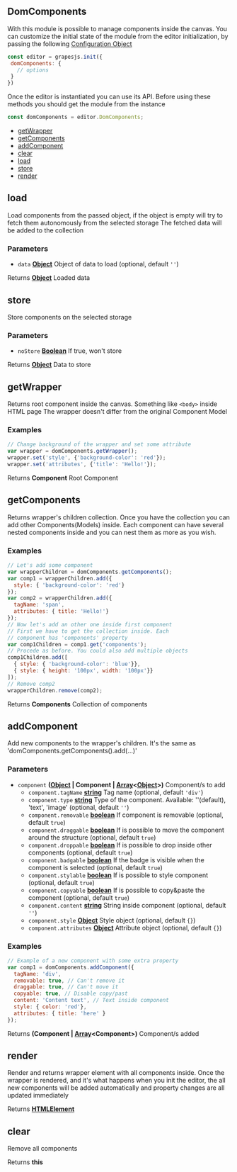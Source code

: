 <!-- Generated by documentation.js. Update this documentation by updating the source code. -->

## DomComponents

With this module is possible to manage components inside the canvas. You can customize the initial state of the module from the editor initialization, by passing the following [Configuration Object][1]

```js
const editor = grapesjs.init({
 domComponents: {
   // options
 }
})
```

Once the editor is instantiated you can use its API. Before using these methods you should get the module from the instance

```js
const domComponents = editor.DomComponents;
```

-   [getWrapper][2]
-   [getComponents][3]
-   [addComponent][4]
-   [clear][5]
-   [load][6]
-   [store][7]
-   [render][8]

## load

Load components from the passed object, if the object is empty will try to fetch them
autonomously from the selected storage
The fetched data will be added to the collection

### Parameters

-   `data` **[Object][9]** Object of data to load (optional, default `''`)

Returns **[Object][9]** Loaded data

## store

Store components on the selected storage

### Parameters

-   `noStore` **[Boolean][10]** If true, won't store

Returns **[Object][9]** Data to store

## getWrapper

Returns root component inside the canvas. Something like `<body>` inside HTML page
The wrapper doesn't differ from the original Component Model

### Examples

```javascript
// Change background of the wrapper and set some attribute
var wrapper = domComponents.getWrapper();
wrapper.set('style', {'background-color': 'red'});
wrapper.set('attributes', {'title': 'Hello!'});
```

Returns **Component** Root Component

## getComponents

Returns wrapper's children collection. Once you have the collection you can
add other Components(Models) inside. Each component can have several nested
components inside and you can nest them as more as you wish.

### Examples

```javascript
// Let's add some component
var wrapperChildren = domComponents.getComponents();
var comp1 = wrapperChildren.add({
  style: { 'background-color': 'red'}
});
var comp2 = wrapperChildren.add({
  tagName: 'span',
  attributes: { title: 'Hello!'}
});
// Now let's add an other one inside first component
// First we have to get the collection inside. Each
// component has 'components' property
var comp1Children = comp1.get('components');
// Procede as before. You could also add multiple objects
comp1Children.add([
  { style: { 'background-color': 'blue'}},
  { style: { height: '100px', width: '100px'}}
]);
// Remove comp2
wrapperChildren.remove(comp2);
```

Returns **Components** Collection of components

## addComponent

Add new components to the wrapper's children. It's the same
as 'domComponents.getComponents().add(...)'

### Parameters

-   `component` **([Object][9] | Component | [Array][11]&lt;[Object][9]>)** Component/s to add
    -   `component.tagName` **[string][12]** Tag name (optional, default `'div'`)
    -   `component.type` **[string][12]** Type of the component. Available: ''(default), 'text', 'image' (optional, default `''`)
    -   `component.removable` **[boolean][10]** If component is removable (optional, default `true`)
    -   `component.draggable` **[boolean][10]** If is possible to move the component around the structure (optional, default `true`)
    -   `component.droppable` **[boolean][10]** If is possible to drop inside other components (optional, default `true`)
    -   `component.badgable` **[boolean][10]** If the badge is visible when the component is selected (optional, default `true`)
    -   `component.stylable` **[boolean][10]** If is possible to style component (optional, default `true`)
    -   `component.copyable` **[boolean][10]** If is possible to copy&paste the component (optional, default `true`)
    -   `component.content` **[string][12]** String inside component (optional, default `''`)
    -   `component.style` **[Object][9]** Style object (optional, default `{}`)
    -   `component.attributes` **[Object][9]** Attribute object (optional, default `{}`)

### Examples

```javascript
// Example of a new component with some extra property
var comp1 = domComponents.addComponent({
  tagName: 'div',
  removable: true, // Can't remove it
  draggable: true, // Can't move it
  copyable: true, // Disable copy/past
  content: 'Content text', // Text inside component
  style: { color: 'red'},
  attributes: { title: 'here' }
});
```

Returns **(Component | [Array][11]&lt;Component>)** Component/s added

## render

Render and returns wrapper element with all components inside.
Once the wrapper is rendered, and it's what happens when you init the editor,
the all new components will be added automatically and property changes are all
updated immediately

Returns **[HTMLElement][13]** 

## clear

Remove all components

Returns **this** 

[1]: https://github.com/artf/grapesjs/blob/master/src/dom_components/config/config.js

[2]: #getwrapper

[3]: #getcomponents

[4]: #addcomponent

[5]: #clear

[6]: #load

[7]: #store

[8]: #render

[9]: https://developer.mozilla.org/docs/Web/JavaScript/Reference/Global_Objects/Object

[10]: https://developer.mozilla.org/docs/Web/JavaScript/Reference/Global_Objects/Boolean

[11]: https://developer.mozilla.org/docs/Web/JavaScript/Reference/Global_Objects/Array

[12]: https://developer.mozilla.org/docs/Web/JavaScript/Reference/Global_Objects/String

[13]: https://developer.mozilla.org/docs/Web/HTML/Element
